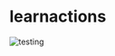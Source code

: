 # learnactions
![testing](https://github.com/edocipriano/learnactions/workflows/blank.yml/badge.svg)
